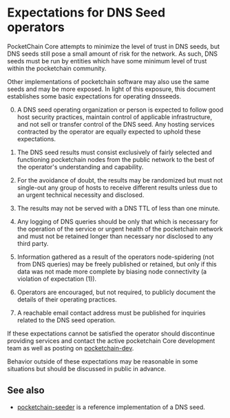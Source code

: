 Expectations for DNS Seed operators
====================================

PocketChain Core attempts to minimize the level of trust in DNS seeds,
but DNS seeds still pose a small amount of risk for the network.
As such, DNS seeds must be run by entities which have some minimum
level of trust within the pocketchain community.

Other implementations of pocketchain software may also use the same
seeds and may be more exposed. In light of this exposure, this
document establishes some basic expectations for operating dnsseeds.

0. A DNS seed operating organization or person is expected to follow good
host security practices, maintain control of applicable infrastructure,
and not sell or transfer control of the DNS seed. Any hosting services
contracted by the operator are equally expected to uphold these expectations.

1. The DNS seed results must consist exclusively of fairly selected and
functioning pocketchain nodes from the public network to the best of the
operator's understanding and capability.

2. For the avoidance of doubt, the results may be randomized but must not
single-out any group of hosts to receive different results unless due to an
urgent technical necessity and disclosed.

3. The results may not be served with a DNS TTL of less than one minute.

4. Any logging of DNS queries should be only that which is necessary
for the operation of the service or urgent health of the pocketchain
network and must not be retained longer than necessary nor disclosed
to any third party.

5. Information gathered as a result of the operators node-spidering
(not from DNS queries) may be freely published or retained, but only
if this data was not made more complete by biasing node connectivity
(a violation of expectation (1)).

6. Operators are encouraged, but not required, to publicly document the
details of their operating practices.

7. A reachable email contact address must be published for inquiries
related to the DNS seed operation.

If these expectations cannot be satisfied the operator should
discontinue providing services and contact the active pocketchain
Core development team as well as posting on
[pocketchain-dev](https://groups.google.com/forum/#!forum/pocketchain-dev).

Behavior outside of these expectations may be reasonable in some
situations but should be discussed in public in advance.

See also
----------
- [pocketchain-seeder](https://github.com/pooler/pocketchain-seeder) is a reference implementation of a DNS seed.
